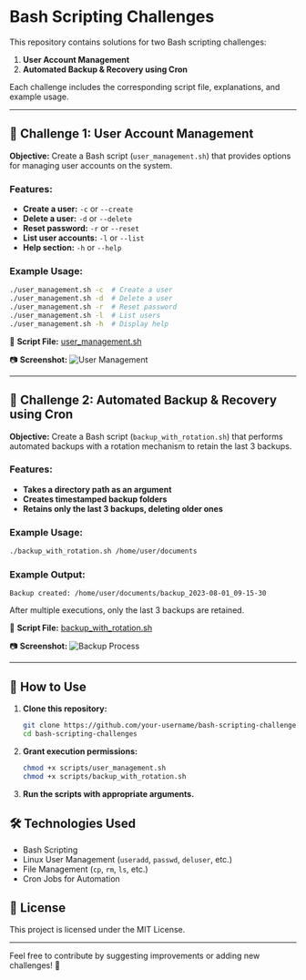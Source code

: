 # Bash Scripting Challenges

This repository contains solutions for two Bash scripting challenges:
1. **User Account Management**
2. **Automated Backup & Recovery using Cron**

Each challenge includes the corresponding script file, explanations, and example usage.

---

## 🚀 Challenge 1: User Account Management
**Objective:** Create a Bash script (`user_management.sh`) that provides options for managing user accounts on the system.

### Features:
- **Create a user:** `-c` or `--create`
- **Delete a user:** `-d` or `--delete`
- **Reset password:** `-r` or `--reset`
- **List user accounts:** `-l` or `--list`
- **Help section:** `-h` or `--help`

### Example Usage:
```bash
./user_management.sh -c  # Create a user
./user_management.sh -d  # Delete a user
./user_management.sh -r  # Reset password
./user_management.sh -l  # List users
./user_management.sh -h  # Display help
```

📄 **Script File:** [user_management.sh](./user_management.sh)

📷 **Screenshot:** ![User Management](images/user_management.png)

---

## 🔄 Challenge 2: Automated Backup & Recovery using Cron
**Objective:** Create a Bash script (`backup_with_rotation.sh`) that performs automated backups with a rotation mechanism to retain the last 3 backups.

### Features:
- **Takes a directory path as an argument**
- **Creates timestamped backup folders**
- **Retains only the last 3 backups, deleting older ones**

### Example Usage:
```bash
./backup_with_rotation.sh /home/user/documents
```

### Example Output:
```
Backup created: /home/user/documents/backup_2023-08-01_09-15-30
```
After multiple executions, only the last 3 backups are retained.

📄 **Script File:** [backup_with_rotation.sh](./backup_with_rotation.sh)

📷 **Screenshot:** ![Backup Process](images/backup_process.png)

---

## 📜 How to Use
1. **Clone this repository:**
   ```bash
   git clone https://github.com/your-username/bash-scripting-challenges.git
   cd bash-scripting-challenges
   ```
2. **Grant execution permissions:**
   ```bash
   chmod +x scripts/user_management.sh
   chmod +x scripts/backup_with_rotation.sh
   ```
3. **Run the scripts with appropriate arguments.**

## 🛠 Technologies Used
- Bash Scripting
- Linux User Management (`useradd`, `passwd`, `deluser`, etc.)
- File Management (`cp`, `rm`, `ls`, etc.)
- Cron Jobs for Automation

## 📜 License
This project is licensed under the MIT License.

---

Feel free to contribute by suggesting improvements or adding new challenges! 🚀

